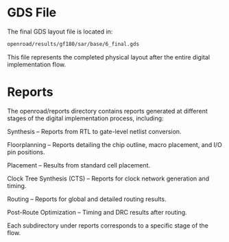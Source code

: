 # GDS File
The final GDS layout file is located in:

```bash
openroad/results/gf180/sar/base/6_final.gds
```
This file represents the completed physical layout after the entire digital implementation flow.

# Reports
The openroad/reports directory contains reports generated at different stages of the digital implementation process, including:

Synthesis – Reports from RTL to gate-level netlist conversion.

Floorplanning – Reports detailing the chip outline, macro placement, and I/O pin positions.

Placement – Results from standard cell placement.

Clock Tree Synthesis (CTS) – Reports for clock network generation and timing.

Routing – Reports for global and detailed routing results.

Post-Route Optimization – Timing and DRC results after routing.

Each subdirectory under reports corresponds to a specific stage of the flow.

